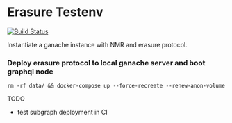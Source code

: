 # Erasure Testenv

[![Build Status](https://github.com/erasureprotocol/erasure-protocol/workflows/CI/badge.svg)](https://github.com/erasureprotocol/erasure-protocol/actions)

Instantiate a ganache instance with NMR and erasure protocol.

### Deploy erasure protocol to local ganache server and boot graphql node

```
rm -rf data/ && docker-compose up --force-recreate --renew-anon-volume
```

TODO

- test subgraph deployment in CI
